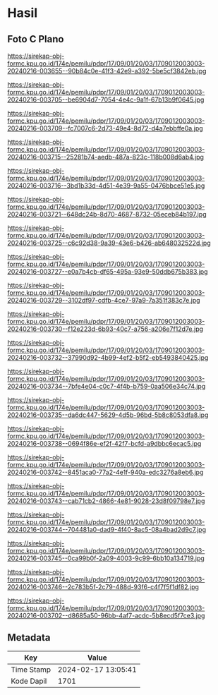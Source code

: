 # Hasil

## Foto C Plano

https://sirekap-obj-formc.kpu.go.id/174e/pemilu/pdpr/17/09/01/20/03/1709012003003-20240216-003655--90b84c0e-41f3-42e9-a392-5be5cf3842eb.jpg

https://sirekap-obj-formc.kpu.go.id/174e/pemilu/pdpr/17/09/01/20/03/1709012003003-20240216-003705--be6904d7-7054-4e4c-9a1f-67b13b9f0645.jpg

https://sirekap-obj-formc.kpu.go.id/174e/pemilu/pdpr/17/09/01/20/03/1709012003003-20240216-003709--fc7007c6-2d73-49e4-8d72-d4a7ebbffe0a.jpg

https://sirekap-obj-formc.kpu.go.id/174e/pemilu/pdpr/17/09/01/20/03/1709012003003-20240216-003715--25281b74-aedb-487a-823c-118b008d6ab4.jpg

https://sirekap-obj-formc.kpu.go.id/174e/pemilu/pdpr/17/09/01/20/03/1709012003003-20240216-003716--3bd1b33d-4d51-4e39-9a55-0476bbce51e5.jpg

https://sirekap-obj-formc.kpu.go.id/174e/pemilu/pdpr/17/09/01/20/03/1709012003003-20240216-003721--648dc24b-8d70-4687-8732-05eceb84b197.jpg

https://sirekap-obj-formc.kpu.go.id/174e/pemilu/pdpr/17/09/01/20/03/1709012003003-20240216-003725--c6c92d38-9a39-43e6-b426-ab648032522d.jpg

https://sirekap-obj-formc.kpu.go.id/174e/pemilu/pdpr/17/09/01/20/03/1709012003003-20240216-003727--e0a7b4cb-df65-495a-93e9-50ddb675b383.jpg

https://sirekap-obj-formc.kpu.go.id/174e/pemilu/pdpr/17/09/01/20/03/1709012003003-20240216-003729--3102df97-cdfb-4ce7-97a9-7a351f383c7e.jpg

https://sirekap-obj-formc.kpu.go.id/174e/pemilu/pdpr/17/09/01/20/03/1709012003003-20240216-003730--f12e223d-6b93-40c7-a756-a206e7f12d7e.jpg

https://sirekap-obj-formc.kpu.go.id/174e/pemilu/pdpr/17/09/01/20/03/1709012003003-20240216-003732--37990d92-4b99-4ef2-b5f2-eb5493840425.jpg

https://sirekap-obj-formc.kpu.go.id/174e/pemilu/pdpr/17/09/01/20/03/1709012003003-20240216-003734--7bfe4e04-c0c7-4f4b-b759-0aa506e34c74.jpg

https://sirekap-obj-formc.kpu.go.id/174e/pemilu/pdpr/17/09/01/20/03/1709012003003-20240216-003735--da6dc447-5629-4d5b-96bd-5b8c8053dfa8.jpg

https://sirekap-obj-formc.kpu.go.id/174e/pemilu/pdpr/17/09/01/20/03/1709012003003-20240216-003738--0694f86e-ef2f-42f7-bcfd-a9dbbc6ecac5.jpg

https://sirekap-obj-formc.kpu.go.id/174e/pemilu/pdpr/17/09/01/20/03/1709012003003-20240216-003742--8451aca0-77a2-4e1f-940a-edc3276a8eb6.jpg

https://sirekap-obj-formc.kpu.go.id/174e/pemilu/pdpr/17/09/01/20/03/1709012003003-20240216-003743--cab71cb2-4866-4e81-9028-23d8f09798e7.jpg

https://sirekap-obj-formc.kpu.go.id/174e/pemilu/pdpr/17/09/01/20/03/1709012003003-20240216-003744--704481a0-dad9-4f40-8ac5-08a4bad2d9c7.jpg

https://sirekap-obj-formc.kpu.go.id/174e/pemilu/pdpr/17/09/01/20/03/1709012003003-20240216-003745--0ca99b0f-2a09-4003-9c99-6bb10a134719.jpg

https://sirekap-obj-formc.kpu.go.id/174e/pemilu/pdpr/17/09/01/20/03/1709012003003-20240216-003746--2c783b5f-2c79-488d-93f6-c4f7f5f1df82.jpg

https://sirekap-obj-formc.kpu.go.id/174e/pemilu/pdpr/17/09/01/20/03/1709012003003-20240216-003702--d8685a50-96bb-4af7-acdc-5b8ecd5f7ce3.jpg


## Metadata

| Key        | Value               |
| ---------- | ------------------- |
| Time Stamp | 2024-02-17 13:05:41 |
| Kode Dapil | 1701                |



